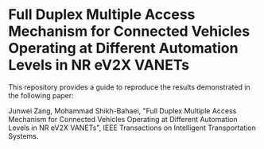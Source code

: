 # Full Duplex Multiple Access Mechanism for Connected Vehicles Operating at Different Automation Levels in NR eV2X VANETs

This repository provides a guide to reproduce the results demonstrated in the following paper:

Junwei Zang, Mohammad Shikh-Bahaei, 
"Full Duplex Multiple Access Mechanism for Connected Vehicles Operating at Different Automation Levels in NR eV2X VANETs", 
IEEE Transactions on Intelligent Transportation Systems.
